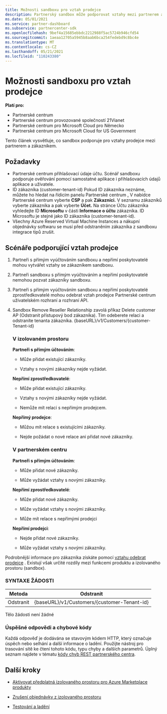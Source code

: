 ```yaml
---
title: Možnosti sandboxu pro vztah prodejce
description: Partnerský sandbox může podporovat vztahy mezi partnerem a zákazníkem.
ms.date: 05/01/2021
ms.service: partner-dashboard
ms.subservice: partnercenter-sdk
ms.openlocfilehash: 9bef4a15685ebbdc2212988f5ac5724b946cfd54
ms.sourcegitcommit: 1aeaa12705a5945b8aab6bca254fedebd9c8bc4e
ms.translationtype: MT
ms.contentlocale: cs-CZ
ms.lasthandoff: 05/21/2021
ms.locfileid: "110243380"
---
```

# <a name="sandbox-capabilities-for-reseller-relationship"></a>Možnosti sandboxu pro vztah prodejce

**Platí pro:**

- Partnerské centrum
- Partnerské centrum provozované společností 21Vianet
- Partnerské centrum pro Microsoft Cloud pro Německo
- Partnerské centrum pro Microsoft Cloud for US Government

Tento článek vysvětluje, co sandbox podporuje pro vztahy prodejce mezi partnerem a zákazníkem. 

## <a name="prerequisites"></a>Požadavky

- Partnerské centrum přihlašovací údaje účtu. Scénář sandboxu podporuje ověřování pomocí samostatné aplikace i přihlašovacích údajů aplikace a uživatele.
- ID zákazníka (customer-tenant-id) Pokud ID zákazníka neznáme, můžete ho hledat na řídicím panelu Partnerské centrum [.](https://partner.microsoft.com/dashboard/home) V nabídce Partnerské centrum vyberte **CSP** a pak **Zákazníci.** V seznamu zákazníků vyberte zákazníka a pak vyberte **Účet.** Na stránce Účtu zákazníka vyhledejte ID **Microsoftu** v části **Informace o účtu** zákazníka. ID Microsoftu je stejné jako ID zákazníka (customer-tenant-id).
- Všechny Azure Reserved Virtual Machine Instances a nákupní objednávky softwaru se musí před odstraněním zákazníka z sandboxu integrace tipů zrušit.

## <a name="scenarios-supporting-reseller-relationship"></a>Scénáře podporující vztah prodejce

1.  Partneři s přímým vyúčtováním sandboxu a nepřímí poskytovatelé mohou vytvářet vztahy se zákazníkem sandboxu. 
2.  Partneři sandboxu s přímým vyúčtováním a nepřímí poskytovatelé nemohou pozvat zákazníky sandboxu.

3. Partneři s přímým vyúčtováním sandboxu a nepřímí poskytovatelé zprostředkovatelé mohou odebrat vztah prodejce Partnerské centrum uživatelském rozhraní a rozhraní API.

4. Sandbox Remove Reseller Relationship zavolá příkaz Delete customer AP (Odstranit přístupový bod zákazníka). Tím odeberete relaci a odstraníte tenanta zákazníka. {baseURL}/v1/Customers/{customer-Tenant-id}


    ### <a name="in-the-sandbox"></a>V izolovaném prostoru

    **Partneři s přímým účtováním**:

    - Může přidat existující zákazníky.

    - Vztahy s novými zákazníky nejde vyžádat.

    **Nepřímí zprostředkovatelé**:

    - Může přidat existující zákazníky.

    - Vztahy s novými zákazníky nejde vyžádat.

    - Nemůže mít relaci s nepřímým prodejcem.

    **Nepřímý prodejce**: 

    -   Můžou mít relace s existujícími zákazníky.

    -   Nejde požádat o nové relace ani přidat nové zákazníky.

    ### <a name="in-partner-center"></a>V partnerském centru

    **Partneři s přímým účtováním**:

    -   Může přidat nové zákazníky.

    -   Může vyžádat vztahy s novými zákazníky.

    **Nepřímí zprostředkovatelé**:

    -   Může přidat nové zákazníky.

    -   Může vyžádat vztahy s novými zákazníky.

    -   Může mít relace s nepřímými prodejci

    **Nepřímí prodejci**:

    -   Nejde přidat nové zákazníky.

    -   Může vyžádat vztahy s novými zákazníky.


Podrobnější informace pro zákazníka získáte pomocí [vztahu odebrat prodejce](remove-a-reseller-relationship-with-a-customer.md) . Existují však určité rozdíly mezi funkcemi produktu a izolovaného prostoru (sandbox).

### <a name="request-syntax"></a>SYNTAXE ŽÁDOSTI

|**Metoda**|**Odstranit**|
|-------------|------------|
|Odstranit|{baseURL}/v1/Customers/{customer-Tenant-id} |

Tělo žádosti není žádné

### <a name="response-success-and-error-codes"></a>Úspěšné odpovědi a chybové kódy

Každá odpověď je dodávána se stavovým kódem HTTP, který označuje úspěch nebo selhání a další informace o ladění. Použijte nástroj pro trasování sítě ke čtení tohoto kódu, typu chyby a dalších parametrů. Úplný seznam najdete v tématu [kódy chyb REST partnerského centra](./error-codes.md).

## <a name="next-steps"></a>Další kroky

- [Aktivovat předplatná izolovaného prostoru pro Azure Marketplace produkty](activate-sandbox-subscription-azure-marketplace-products.md)

- [Zrušení objednávky z izolovaného prostoru](cancel-an-order-from-the-integration-sandbox.md)

- [Testování a ladění](test-and-debug.md)